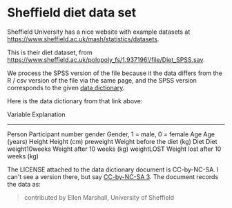 # Sheffield diet data set

Sheffield University has a nice website with example datasets at
<https://www.sheffield.ac.uk/mash/statistics/datasets>.

This is their diet dataset, from <https://www.sheffield.ac.uk/polopoly_fs/1.937196!/file/Diet_SPSS.sav>.

We process the SPSS version of the file because it the data differs from the R / csv version of the file via the same page, and the SPSS version corresponds to the given [data dictionary](https://www.sheffield.ac.uk/polopoly_fs/1.937194!/file/Diet_data_description.docx).

Here is the data dictionary from that link above:

Variable          Explanation
--------          ------------
Person            Participant number
gender            Gender, 1 = male, 0 = female
Age               Age (years)
Height            Height (cm)
preweight         Weight before the diet (kg)
Diet              Diet
weight10weeks     Weight after 10 weeks (kg)
weightLOST        Weight lost after 10 weeks (kg)

The LICENSE attached to the data dictionary document is CC-by-NC-SA. I can't
see a version there, but say [CC-by-NC-SA
3](https://creativecommons.org/licenses/by-nc-sa/3.0).  The document records
the data as:

> contributed by Ellen Marshall, University of Sheffield
